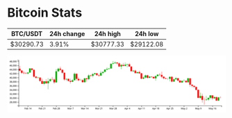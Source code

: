 # Bitcoin Stats

BTC/USDT|24h change|24h high|24h low|
|---|---|---|---|
|$30290.73|3.91%|$30777.33|$29122.08|

<img src="./chart.svg">

